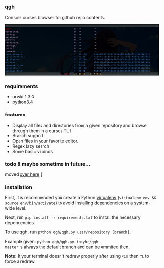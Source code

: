 ### qgh
Console curses browser for github repo contents.

![Screenshot](https://raw.githubusercontent.com/infyhr/qgh/master/screenshot.png "Screenshot")

### requirements
* urwid 1.3.0
* python3.4

### features
* Display all files and directories from a given repository and browse through them in a curses TUI
* Branch support
* Open files in your favorite editor.
* Regex lazy search
* Some basic vi binds

### todo & maybe sometime in future...
moved [over here](https://github.com/infyhr/qgh/issues?utf8=%E2%9C%93&q=is%3Aopen+is%3Aissue+label%3Aenhancement) :eyes:

### installation
First, it is recommended you create a Python [virtualenv](https://virtualenv.pypa.io/en/latest/index.html) (`virtualenv env && source env/bin/activate`) to avoid installing dependencies on a system-wide level.  

Next, run `pip install -r requirements.txt` to install the necessary dependencies.  

To use qgh, run `python qgh/qgh.py user/repository [branch]`.  

Example given: `python qgh/qgh.py infyhr/qgh`.  
`master` is always the default branch and can be ommited then.  

**Note:** If your terminal doesn't redraw properly after using `vim` then `^L` to force a redraw.
